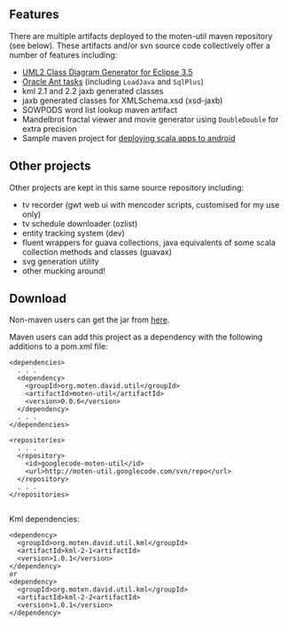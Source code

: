 ## Features ##
There are multiple artifacts deployed to the moten-util maven repository (see below). These artifacts and/or svn source code collectively offer a number of features including:
  * [UML2 Class Diagram Generator for Eclipse 3.5](http://code.google.com/p/moten-util/wiki/UmlXmiGenerator)
  * [Oracle Ant tasks](http://code.google.com/p/moten-util/wiki/OracleAntTasks) (including `LoadJava` and `SqlPlus`)
  * kml 2.1 and 2.2 jaxb generated classes
  * jaxb generated classes for XMLSchema.xsd (xsd-jaxb)
  * SOWPODS word list lookup maven artifact
  * Mandelbrot fractal viewer and movie generator using `DoubleDouble` for extra precision
  * Sample maven project for [deploying scala apps to android](http://code.google.com/p/moten-util/source/browse/#svn%2Fandroid-scala-sample)

## Other projects ##
Other projects are kept in this same source repository including:

  * tv recorder (gwt web ui with mencoder scripts, customised for my use only)
  * tv schedule downloader (ozlist)
  * entity tracking system (dev)
  * fluent wrappers for guava collections, java equivalents of some scala collection methods and classes (guavax)
  * svg generation utility
  * other mucking around!

## Download ##
Non-maven users can get the jar from [here](http://moten-util.googlecode.com/svn/repo/org/moten/david/util/moten-util).

Maven users can add this project as a dependency with the following additions to a pom.xml file:
```
<dependencies>
  . . .
  <dependency>
    <groupId>org.moten.david.util</groupId>
    <artifactId>moten-util</artifactId>
    <version>0.0.6</version>
  </dependency>
  . . .
</dependencies>

<repositories>
  . . .
  <repository>
    <id>googlecode-moten-util</id>
    <url>http://moten-util.googlecode.com/svn/repo</url>       
  </repository>
  . . .
</repositories>


```

Kml dependencies:
```
<dependency>
  <groupId>org.moten.david.util.kml</groupId>
  <artifactId>kml-2-1<artifactId>
  <version>1.0.1</version>
</dependency>
or
<dependency>
  <groupId>org.moten.david.util.kml</groupId>
  <artifactId>kml-2-2<artifactId>
  <version>1.0.1</version>
</dependency>
```